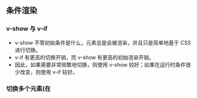 ## 条件渲染

### v-show 与 v-if

 - v-show  不管初始条件是什么，元素总是会被渲染，并且只是简单地基于 CSS 进行切换。   
 - v-if 有更高的切换开销，而 v-show 有更高的初始渲染开销。   
 - 因此，如果需要非常频繁地切换，则使用 v-show 较好；如果在运行时条件很少改变，则使用 v-if 较好。  


### 切换多个元素(在 <template> 元素上使用 v-if 条件渲染分组)


v-if 是一个指令，所以必须将它添加到**一个元素上**。      
但是如果想切换多个元素呢？此时可以把一个 <template> 元素当做不可见的包裹元素，并在上面使用 v-if。        
最终的渲染结果将不包含 <template> 元素。   

```
<template v-if="ok">
  <h1>Title</h1>
  <p>Paragraph 1</p>
  <p>Paragraph 2</p>
</template>
```
 
### 用 key 管理可复用的元素
添加一个具有唯一值的 key 属性,不复用已有元素(如下例中 input不复用),如下：    
 <label> 元素仍然会被高效地复用，因为它们没有添加 key 属性。
 
```
<div id="app3">
    <template v-if="loginType === 'username'">
        <label>Username</label>
        <input placeholder="Enter your username" key="username-input">
    </template>
    <template v-else>
        <label>Email</label>
        <input placeholder="Enter your email address" key="email-input">
    </template>
 </div>

```
    




